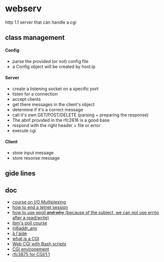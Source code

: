 # webserv
http 1.1 server that can handle a cgi

## class management

#### Config
- parse the provided (or not) config file
- a Config object will be created by host:ip


#### Server
- create a listening socket on a specific port
- listen for a connection
- accept clients
- get there messages in the client's object
- determine if it's a correct message
- call it's own GET/POST/DELETE (parsing + preparing the response)
- The abnf provided in the rfc2616 is a good base
- respond with the right header + file or error
- execute cgi

#### Client
- store input message
- store resonse message

## gide lines

## doc

- [course on I/O Multiplexing](https://notes.shichao.io/unp/ch6/)
- [how to end a telnet session](https://store.chipkin.com/articles/telnet-how-do-i-end-a-telnet-session-windows-linux-mac)
- [how to use epoll ~~and why~~ (because of the subject, we can not use errno after a read/write)](https://www.suchprogramming.com/epoll-in-3-easy-steps/)
- [ibm's poll course](https://www.ibm.com/docs/en/i/7.1?topic=designs-using-poll-instead-select)
- [in6addr\_any](https://stackoverflow.com/questions/16508685/understanding-inaddr-any-for-socket-programming)
- [à l'aide](http://www.kegel.com/c10k.html#strategies)
- [what is a CGI](https://www.geeksforgeeks.org/common-gateway-interface-cgi/)
- [Web CGI with Bash scripts](http://www.yolinux.com/TUTORIALS/BashShellCgi.html)
- [CGI environement](https://www.commentcamarche.net/contents/142-cgi-les-variables-d-environnement)
- [rfc3875 for CGI/1.1](https://datatracker.ietf.org/doc/html/rfc3875)
